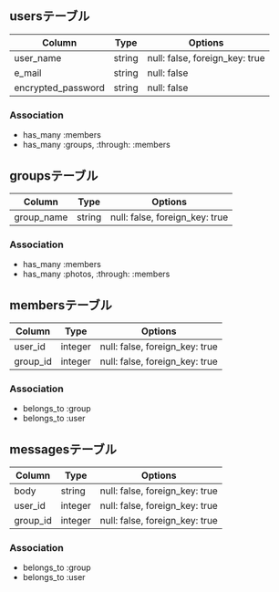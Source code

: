 ## usersテーブル

|Column|Type|Options|
|------|----|-------|
|user_name|string|null: false, foreign_key: true|
|e_mail|string|null: false|
|encrypted_password|string|null: false|

### Association
- has_many :members
- has_many :groups, :through: :members



## groupsテーブル

|Column|Type|Options|
|------|----|-------|
|group_name|string|null: false, foreign_key: true|

### Association
- has_many :members
- has_many :photos, :through: :members



## membersテーブル

|Column|Type|Options|
|------|----|-------|
|user_id|integer|null: false, foreign_key: true|
|group_id|integer|null: false, foreign_key: true|

### Association
- belongs_to :group
- belongs_to :user


## messagesテーブル

|Column|Type|Options|
|------|----|-------|
|body|string|null: false, foreign_key: true|
|user_id|integer|null: false, foreign_key: true|
|group_id|integer|null: false, foreign_key: true|

### Association
- belongs_to :group
- belongs_to :user